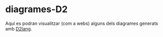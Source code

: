 # diagrames-D2
Aquí es podran visualitzar (com a webs) alguns dels diagrames generats amb [D2lang](https://d2lang.com/).
